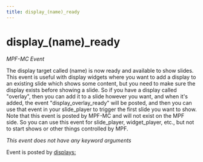 ```yaml
---
title: display_(name)_ready
---
```


# display_(name)\_ready


*MPF-MC Event*

The display target called (name) is now ready and available to show
slides. This event is useful with display widgets where you want to add
a display to an existing slide which shows some content, but you need to
make sure the display exists before showing a slide. So if you have a
display called "overlay", then you can add it to a slide however you
want, and when it's added, the event "display_overlay_ready" will be
posted, and then you can use that event in your slide_player to trigger
the first slide you want to show. Note that this event is posted by
MPF-MC and will not exist on the MPF side. So you can use this event for
slide_player, widget_player, etc., but not to start shows or other
things controlled by MPF.

*This event does not have any keyword arguments*

Event is posted by [displays:](../config/displays.md)
